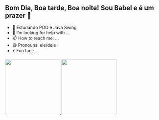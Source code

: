 ## Bom Dia, Boa tarde, Boa noite! Sou Babel e é um prazer 👋
<!--
**BabelCranel/BabelCranel** is a ✨ _special_ ✨ repository because its `README.md` (this file) appears on your GitHub profile.

Here are some ideas to get you started:

- 🔭 I’m currently working on ...
-->
- 🌱 Estudando POO e Java Swing
- 🤔 I’m looking for help with ...
- 📫 How to reach me: ...
- 😄 Pronouns: ele/dele
- ⚡ Fun fact: ...
  
<div>
  <a href="https://github.com/BabelCranel">
  <img height="180em" src="https://github-readme-stats.vercel.app/api?username=BabelCranel&shhow_icons=true&theme=dracula&include_all_c0mmits=true&count_private=true"/>
  <img height="180em" src="https://github-readme-stats.vercel.app/api/top-langs/?username=BabelCranel&layout=compact&langs_count-16&theme=dracula"/>
</div>
